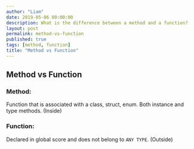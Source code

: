 ```yaml
---
author: "Liam"
date: 2019-05-06 00:00:00
description: What is the difference between a method and a function?
layout: post
permalink: method-vs-function
published: true
tags: [method, function]
title: "Method vs Function"
---
```


## Method vs Function

### Method:
Function that is associated with a class, struct, enum. Both instance and type methods. (Inside)

### Function:
Declared in global score and does not belong to `ANY TYPE`. (Outside)
